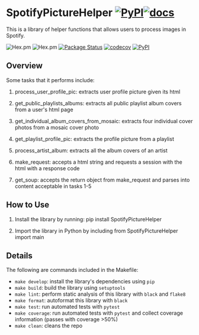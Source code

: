 # SpotifyPictureHelper [![PyPI](https://img.shields.io/pypi/v/pyobjectify?style=flat-square&color=222222)](https://pypi.org/project/SpotifyPictureHelper)[![docs](https://img.shields.io/badge/-docs-black?style=flat-square)](https://daisyye0730.github.io/SpotifyPictureHelper/docs/_build/html/index.html) 
This is a library of helper functions that allows users to process images in Spotify. 

![Hex.pm](https://img.shields.io/hexpm/l/apa?style=plastic)
![Hex.pm](https://img.shields.io/github/issues/daisyye0730/spotify_find_beats)
[![Package Status](https://img.shields.io/github/actions/workflow/status/daisyye0730/spotify_find_beats/build.yml)](https://github.com/daisyye0730/spotify_find_beats/)
[![codecov](https://codecov.io/gh/daisyye0730/SpotifyPictureHelper/branch/main/graph/badge.svg)](https://codecov.io/gh/daisyye0730/SpotifyPictureHelper)
[![PyPI](https://img.shields.io/pypi/v/SpotifyPictureHelper)](https://pypi.org/project/SpotifyPictureHelper/)

## Overview
Some tasks that it performs include:

1. process_user_profile_pic: extracts user profile picture given its html

2. get_public_playlists_albums: extracts all public playlist album covers from a user's html page 

3. get_individual_album_covers_from_mosaic: extracts four individual cover photos from a mosaic cover photo

4. get_playlist_profile_pic: extracts the profile picture from a playlist 

5. process_artist_album: extracts all the album covers of an artist 

6. make_request: accepts a html string and requests a session with the html with a response code 

7. get_soup: accepts the return object from make_request and parses into content acceptable in tasks 1-5

## How to Use  
1. Install the library by running: pip install SpotifyPictureHelper

2. Import the library in Python by including from SpotifyPictureHelper import main

## Details
The following are commands included in the Makefile:
- `make develop`: install the library's dependencies using `pip`
- `make build`: build the library using `setuptools`
- `make lint`: perform static analysis of this library with `black` and `flake8`
- `make format`: autoformat this library with `black`
- `make test`: run automated tests with `pytest`
- `make coverage`: run automated tests with `pytest` and collect coverage information (passes with coverage >50%)
- `make clean`: cleans the repo
